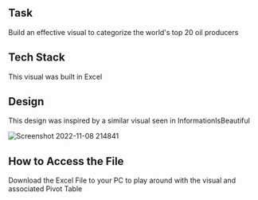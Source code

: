 ## Task
Build an effective  visual to categorize the world's top 20 oil producers

## Tech Stack
This visual was built in Excel

## Design
This design was inspired by a similar visual seen in InformationIsBeautiful

![Screenshot 2022-11-08 214841](https://user-images.githubusercontent.com/35902011/200683292-cb7ba1bd-d733-4d0d-871b-c6e90ef539f0.png)

## How to Access the File
Download the Excel File to your PC to play around with the visual and associated Pivot Table

